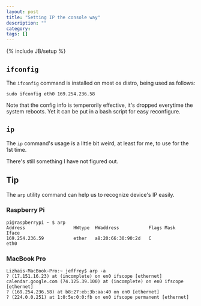 ```yaml
---
layout: post
title: "Setting IP the console way"
description: ""
category: 
tags: []
---
```

{% include JB/setup %}

## `ifconfig`

The `ifconfig` command is installed on most os distro, being used as follows:

    sudo ifconfig eth0 169.254.236.58

Note that the config info is temperorily effective, it's dropped everytime the system reboots. Yet it can be put in a bash script for easy reconfigure.

## `ip`

The `ip` command's usage is a little bit weird, at least for me, to use for the 1st time.

There's still something I have not figured out.

## Tip

The `arp` utility command can help us to recognize device's IP easily.

### Raspberry Pi

    pi@raspberrypi ~ $ arp
    Address                  HWtype  HWaddress           Flags Mask            Iface
    169.254.236.59           ether   a8:20:66:30:90:2d   C                     eth0

### MacBook Pro

    Lizhais-MacBook-Pro:~ jeffrey$ arp -a
    ? (17.151.16.23) at (incomplete) on en0 ifscope [ethernet]
    calendar.google.com (74.125.39.100) at (incomplete) on en0 ifscope [ethernet]
    ? (169.254.236.58) at b8:27:eb:3b:aa:40 on en0 [ethernet]
    ? (224.0.0.251) at 1:0:5e:0:0:fb on en0 ifscope permanent [ethernet]